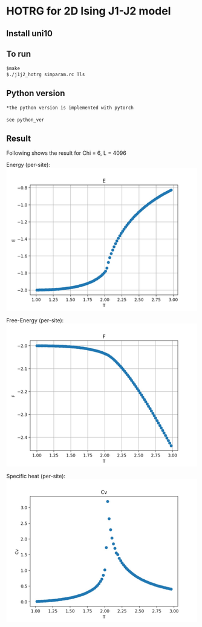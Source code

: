 # HOTRG for 2D Ising J1-J2 model #


## Install uni10 ##

    	


## To run ##

	$make
	$./j1j2_hotrg simparam.rc Tls

## Python version ##
    
    *the python version is implemented with pytorch

    see python_ver


## Result ##

Following shows the result for Chi = 6, L = 4096

Energy (per-site):
![](Demo/J1_-10_J2_00_Ky6/E.jpg)

Free-Energy (per-site):
![](Demo/J1_-10_J2_00_Ky6/F.jpg)

Specific heat (per-site):
![](Demo/J1_-10_J2_00_Ky6/Cv.jpg)
